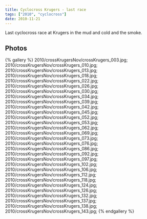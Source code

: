 ```yaml
---
title: Cyclocross Krugers - last race
tags: ["2010", "cyclocross"]
date: 2010-11-21
---
```

Last cyclocross race at Krugers in the mud and cold and the smoke.

## Photos 

{% gallery %} 
2010/crossKrugersNov/crossKrugers_003.jpg;
2010/crossKrugersNov/crossKrugers_010.jpg;
2010/crossKrugersNov/crossKrugers_013.jpg;
2010/crossKrugersNov/crossKrugers_018.jpg;
2010/crossKrugersNov/crossKrugers_022.jpg;
2010/crossKrugersNov/crossKrugers_026.jpg;
2010/crossKrugersNov/crossKrugers_030.jpg;
2010/crossKrugersNov/crossKrugers_034.jpg;
2010/crossKrugersNov/crossKrugers_039.jpg;
2010/crossKrugersNov/crossKrugers_042.jpg;
2010/crossKrugersNov/crossKrugers_045.jpg;
2010/crossKrugersNov/crossKrugers_052.jpg;
2010/crossKrugersNov/crossKrugers_053.jpg;
2010/crossKrugersNov/crossKrugers_062.jpg;
2010/crossKrugersNov/crossKrugers_069.jpg;
2010/crossKrugersNov/crossKrugers_073.jpg;
2010/crossKrugersNov/crossKrugers_076.jpg;
2010/crossKrugersNov/crossKrugers_086.jpg;
2010/crossKrugersNov/crossKrugers_092.jpg;
2010/crossKrugersNov/crossKrugers_097.jpg;
2010/crossKrugersNov/crossKrugers_102.jpg;
2010/crossKrugersNov/crossKrugers_106.jpg;
2010/crossKrugersNov/crossKrugers_112.jpg;
2010/crossKrugersNov/crossKrugers_118.jpg;
2010/crossKrugersNov/crossKrugers_124.jpg;
2010/crossKrugersNov/crossKrugers_126.jpg;
2010/crossKrugersNov/crossKrugers_132.jpg;
2010/crossKrugersNov/crossKrugers_137.jpg;
2010/crossKrugersNov/crossKrugers_138.jpg;
2010/crossKrugersNov/crossKrugers_143.jpg;
{% endgallery %}
